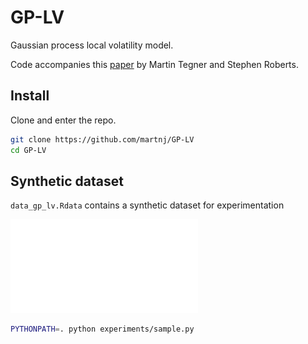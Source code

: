 # GP-LV
Gaussian process local volatility model.

Code accompanies this [paper](https://arxiv.org/abs/1901.06021) by Martin Tegner and Stephen Roberts.


## Install

Clone and enter the repo.

```bash
git clone https://github.com/martnj/GP-LV
cd GP-LV
```

## Synthetic dataset

`data_gp_lv.Rdata` contains a synthetic dataset for experimentation

![plot](fig1.pdf)

```bash
PYTHONPATH=. python experiments/sample.py
```
